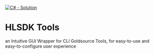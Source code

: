 [![C# - Solution](https://img.shields.io/badge/C%23-Solution-2ea44f?logo=csharp)](https://)
# HLSDK Tools
an Intuitive GUI Wrapper for CLI Goldsource Tools, for easy-to-use and easy-to-configure user experience
